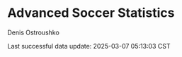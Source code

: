 # Advanced Soccer Statistics
Denis Ostroushko

<!-- gfm -->

Last successful data update: 2025-03-07 05:13:03 CST
